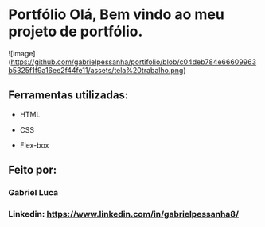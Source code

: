 # Portfólio Olá, Bem vindo ao meu projeto de portfólio.

![image] (https://github.com/gabrielpessanha/portifolio/blob/c04deb784e66609963b5325f1f9a16ee2f44fe11/assets/tela%20trabalho.png)

## Ferramentas utilizadas:

* HTML

* CSS

* Flex-box

## Feito por:

### Gabriel Luca 

### Linkedin: https://www.linkedin.com/in/gabrielpessanha8/

